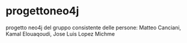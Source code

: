 # progettoneo4j
progetto neo4j del gruppo consistente delle persone: Matteo Canciani, Kamal Elouaqoudi, Jose Luis Lopez Michme
